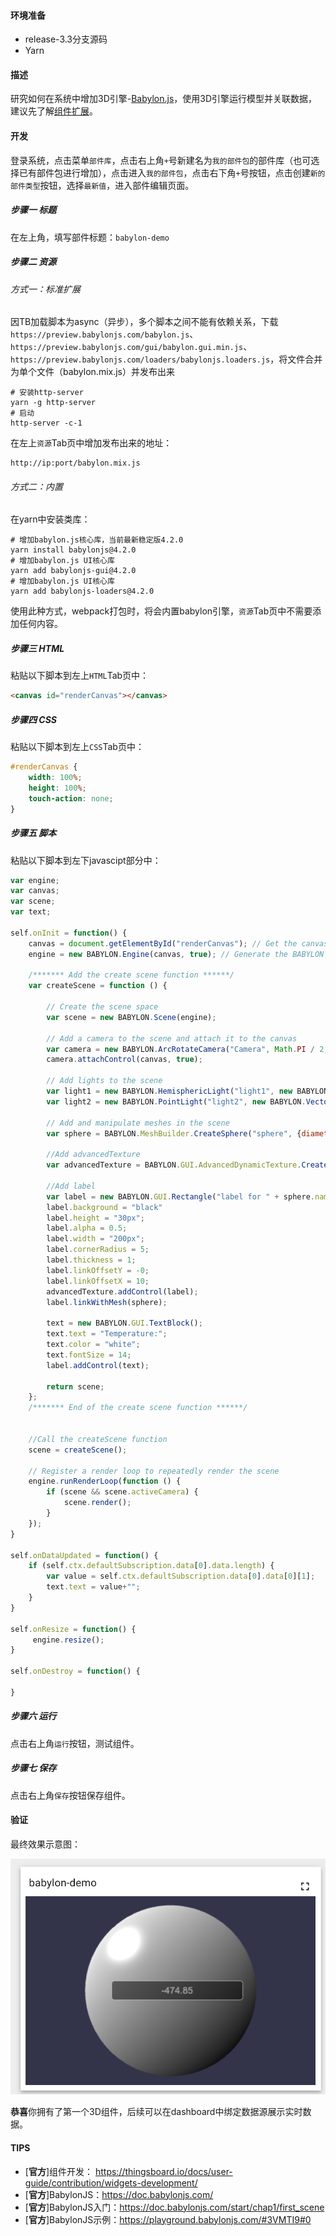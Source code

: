 #### 环境准备

- release-3.3分支源码
- Yarn

#### 描述

研究如何在系统中增加3D引擎-[Babylon.js](https://www.babylonjs.com/)，使用3D引擎运行模型并关联数据，建议先了解[组件扩展](组件扩展.md)。

#### 开发

登录系统，点击菜单`部件库`，点击右上角`+`号新建名为`我的部件包`的部件库（也可选择已有部件包进行增加），点击进入`我的部件包`，点击右下角`+`号按钮，点击创建`新的部件类型`按钮，选择`最新值`，进入部件编辑页面。

##### 步骤一 标题

在左上角，填写部件标题：`babylon-demo`

##### 步骤二 资源

###### 方式一：标准扩展
因TB加载脚本为async（异步），多个脚本之间不能有依赖关系，下载`https://preview.babylonjs.com/babylon.js`、`https://preview.babylonjs.com/gui/babylon.gui.min.js`、`https://preview.babylonjs.com/loaders/babylonjs.loaders.js`，将文件合并为单个文件（babylon.mix.js）并发布出来
```shell
# 安装http-server
yarn -g http-server
# 启动
http-server -c-1
```
在左上`资源`Tab页中增加发布出来的地址：
```
http://ip:port/babylon.mix.js
```
###### 方式二：内置
在yarn中安装类库：
```shell
# 增加babylon.js核心库，当前最新稳定版4.2.0
yarn install babylonjs@4.2.0
# 增加babylon.js UI核心库
yarn add babylonjs-gui@4.2.0
# 增加babylon.js UI核心库
yarn add babylonjs-loaders@4.2.0
```
使用此种方式，webpack打包时，将会内置babylon引擎，`资源`Tab页中不需要添加任何内容。

##### 步骤三 HTML
粘贴以下脚本到左上`HTML`Tab页中：
```html
<canvas id="renderCanvas"></canvas>
```

##### 步骤四 CSS
粘贴以下脚本到左上`CSS`Tab页中：
```css
#renderCanvas {
    width: 100%;
    height: 100%;
    touch-action: none;
}
```

##### 步骤五 脚本
粘贴以下脚本到左下javascipt部分中：
```javascript
var engine;
var canvas;
var scene;
var text;

self.onInit = function() {
    canvas = document.getElementById("renderCanvas"); // Get the canvas element 
    engine = new BABYLON.Engine(canvas, true); // Generate the BABYLON 3D engine

    /******* Add the create scene function ******/
    var createScene = function () {

        // Create the scene space
        var scene = new BABYLON.Scene(engine);

        // Add a camera to the scene and attach it to the canvas
        var camera = new BABYLON.ArcRotateCamera("Camera", Math.PI / 2, Math.PI / 2, 2, new BABYLON.Vector3(0,0,5), scene);
        camera.attachControl(canvas, true);

        // Add lights to the scene
        var light1 = new BABYLON.HemisphericLight("light1", new BABYLON.Vector3(1, 1, 0), scene);
        var light2 = new BABYLON.PointLight("light2", new BABYLON.Vector3(0, 1, -1), scene);

        // Add and manipulate meshes in the scene
        var sphere = BABYLON.MeshBuilder.CreateSphere("sphere", {diameter:5}, scene);
        
        //Add advancedTexture
        var advancedTexture = BABYLON.GUI.AdvancedDynamicTexture.CreateFullscreenUI("UI");

        //Add label
        var label = new BABYLON.GUI.Rectangle("label for " + sphere.name);
        label.background = "black"
        label.height = "30px";
        label.alpha = 0.5;
        label.width = "200px";
        label.cornerRadius = 5;
        label.thickness = 1;
        label.linkOffsetY = -0;
        label.linkOffsetX = 10;
        advancedTexture.addControl(label); 
        label.linkWithMesh(sphere);

        text = new BABYLON.GUI.TextBlock();
        text.text = "Temperature:";
        text.color = "white";
        text.fontSize = 14;
        label.addControl(text);

        return scene;
    };
    /******* End of the create scene function ******/    
    
    
    //Call the createScene function
    scene = createScene();
        
    // Register a render loop to repeatedly render the scene
    engine.runRenderLoop(function () { 
        if (scene && scene.activeCamera) {
            scene.render();
        }
    });
}

self.onDataUpdated = function() {
    if (self.ctx.defaultSubscription.data[0].data.length) {
        var value = self.ctx.defaultSubscription.data[0].data[0][1];
        text.text = value+"";
    }
}

self.onResize = function() {
     engine.resize();  
}

self.onDestroy = function() {
   
}

```

##### 步骤六 运行

点击右上角`运行`按钮，测试组件。

##### 步骤七 保存

点击右上角`保存`按钮保存组件。

#### 验证

最终效果示意图：

![3D部件示意](../../image/3D部件示意.png)

**恭喜**你拥有了第一个3D组件，后续可以在dashboard中绑定数据源展示实时数据。



#### TIPS

- [**官方**]组件开发： https://thingsboard.io/docs/user-guide/contribution/widgets-development/
- [**官方**]BabylonJS：https://doc.babylonjs.com/
- [**官方**]BabylonJS入门：https://doc.babylonjs.com/start/chap1/first_scene
- [**官方**]BabylonJS示例：https://playground.babylonjs.com/#3VMTI9#0